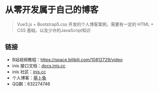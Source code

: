 # 从零开发属于自己的博客

> Vue3.js + Bootstrap5.css 开发的个人博客案例，需要有一定的 HTML + CSS 基础，以及少许的JavaScript知识

## 链接

* B站视频教程：https://space.bilibili.com/10812729/video   
* inis 接口文档：[docs.inis.cc](//docs.inis.cc)   
* inis 社区：[inis.cc](//inis.cc)   
* 个人博客：[萌卜兔](//inis.cn)   
* QQ群：632274746